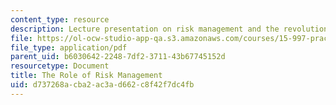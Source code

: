 ```yaml
---
content_type: resource
description: Lecture presentation on risk management and the revolution in finance.
file: https://ol-ocw-studio-app-qa.s3.amazonaws.com/courses/15-997-practice-of-finance-advanced-corporate-risk-management-spring-2009/d737268acba2ac3ad662c8f42f7dc4fb_MIT15_997s09_lec01_1.pdf
file_type: application/pdf
parent_uid: b6030642-2248-7df2-3711-43b67745152d
resourcetype: Document
title: The Role of Risk Management
uid: d737268a-cba2-ac3a-d662-c8f42f7dc4fb
---
```

